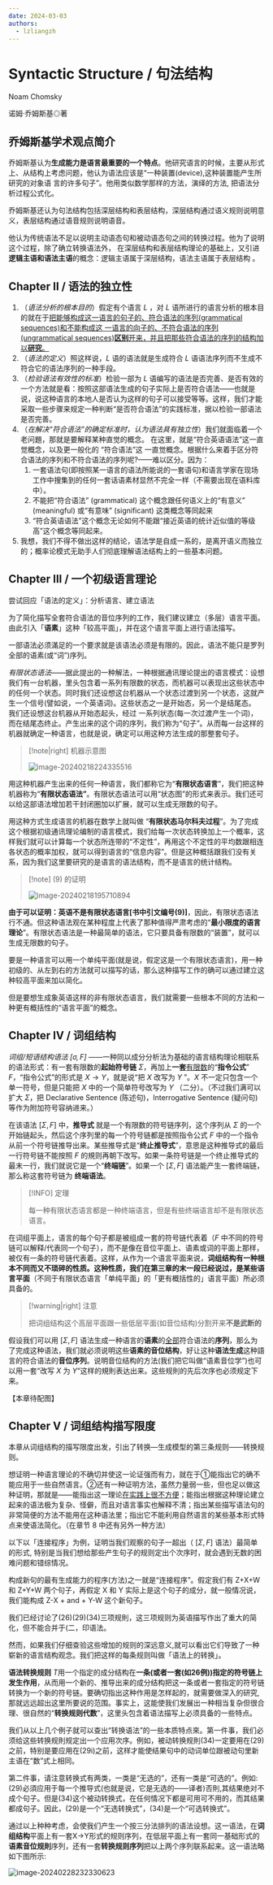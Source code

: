```yaml
---
date: 2024-03-03
authors:
  - lzliangzh
---
```




# Syntactic Structure / 句法结构

Noam Chomsky

诺姆·乔姆斯基◎著

## 乔姆斯基学术观点简介

乔姆斯基认为**生成能力是语言最重要的一个特点**。他研究语言的时候，主要从形式上、从结构上考虑问题，他认为语法应该是“一种装置(device),这种装置能产生所研究的对象语 言的许多句子”。他用类似数学那样的方法，演绎的方法, 把语法分析过程公式化。

乔姆斯基还认为句法结构包括深层结构和表层结构，深层结构通过语义规则说明意义，表层结构通过语音规则说明语音。

他认为传统语法不足以说明主动语态句和被动语态句之间的转换过程。他为了说明这个过程，除了确立转换语法外， 在深层结构和表层结构理论的基础上，又引进**逻辑主语和语法主语**的概念：逻辑主语属于深层结构，语法主语属于表层结构 。 

<!-- more -->



## Chapter II / 语法的独立性

1. （*语法分析的根本目的*）假定有个语言 $L$ ，对 $L$ 语所进行的语言分析的根本目的就在于<u>把能够构成这一语言的句子的、符合语法的序列(grammatical sequences)和不能构成这 一语言的向子的、不符合语法的序列 (ungrammatical sequences)**区别**开来，并且把那些符合语法的序列的结构加以**研究**。</u>
2. （*语法的定义*）照这样说，$L$ 语的语法就是生成符合 $L$ 语语法序列而不生成不符合它的语法序列的一种手段。
3. （*检验语法有效性的标准*）检验一部为 $L$ 语编写的语法是否完善、是否有效的一个方法就是看：按照这部语法生成的句子实际上是否符合语法——也就是说，说这种语言的本地人是否认为这样的句子可以接受等等。这样，我们才能采取一些步骤来规定一种判断“是否符合语法”的实践标准，据以检验一部语法是否完善。
4. （*在解决“符合语法”的确定标准时，认为语法具有独立性*）我们就面临着一个老问題，那就是要解释某种直觉的概念。 在这里，就是“符合英语语法”这一直觉概念，以及更一般化的 “符合语法”这 一直觉概念。根据什么来着手区分符合语法的序列和不符合语法的序列呢?——难以区分。因为：
     1. 一套语法句(即按照某一语言的语法所能说的一套语句)和语言学家在现场工作中搜集到的任何一套话语素材显然不完全一样（不需要出现在语料库中）。
     2. 不能把“符合语法” (grammatical) 这个概念跟任何语义上的“有意义” (meaningful) 或“有意味” (significant) 这类概念等同起来
     3. “符合英语语法”这个概念无论如何不能跟“接近英语的统计近似值的等级高”这个概念等同起来。
5. 我想，我们不得不做出这样的结论，语法学是自成一系的，是离开语义而独立的；概率论模式无助手人们彻底理解语法结构上的一些基本问题。

## Chapter III / 一个初级语言理论

尝试回应「语法的定义」：分析语言、建立语法

为了简化描写全套符合语法的音位序列的工作，我们建议建立（多层）语言平面。由此引入「**语素**」这种「较高平面」，并在这个语言平面上进行语法描写。

一部语法必须滿足的一个要求就是该语法必须是有限的。因此，语法不能只是罗列全部的语素(或“词”)序列。

*有限状态语法*——据此提出的一种解法，一种根据通讯理论提出的语言模式：设想我们有一台机器，里头包含着一系列有限数的状态，而机器可以表现出这些状态中的任何一个状态。同时我们还设想这台机器从一个状态过渡到另一个状态，这就产生一个信号(譬如说，一个英语词)。这些状态之一是开始态，另一个是结尾态。 我们还设想这台机器从开始态起头，经过 一系列状态(每一次过渡产生一个词)，而在结尾态终止。产生出来的这个词的序列，我们称为“句子”。从而每一台这样的机器就确定一种语言，也就是说，确定可以用这种方法生成的那整套句子。

> [!note|right] 机器示意图
>
> ![image-20240218224335516](image-20240218224335516.png)

用这种机器产生出来的任何一种语言，我们都称它为“**有限状态语言**”，我们把这种机器称为“**有限状态语法”**。有限状态语法可以用“状态图”的形式来表示。我们还可以给这部语法增加若干封闭圈加以扩展，就可以生成无限数的句子。

用这种方式生成语言的机器在数学上就叫做 “**有限状态马尔科夫过程**”。为了完成这个根据初级通讯理论编制的语言模式，我们给每一次状态转换加上一个概率，这样我们就可以计算每一个状态所连带的“不定性”，再用这个不定性的平均数跟相连各状态的概率加权，就可以得到语言的“信息内容”。但是这种概括跟我们没有关系，因为我们这里要研究的是语言的语法结构，而不是语言的统计结构。

> [!note] (9) 的证明
>
> ![image-20240218195710894](image-20240218195710894-9560100.png)

**由于可以证明：英语不是有限状态语言[书中引文编号(9)]**，因此，有限状态语法行不通。但这种语法观在某种程度上代表了那种值得严肃考虑的“**最小限度的语言理论**”。有限状态语法是一种最简单的语法，它只要具备有限数的“装置”，就可以生成无限数的句子。

要是一种语言可以用一个单纯平面(就是说，假定这是一个有限状态语言)，用一种初级的、从左到右的方法就可以描写的话，那么这种描写工作的确可以通过建立这种较高平面来加以简化。

但是要想生成象英语这样的非有限状态语言，我们就需要一些根本不同的方法和一种更有概括性的“语言平面”的概念。

## Chapter IV / 词组结构

*词组/短语结构语法 $[\sigma, F]$* ——一种同以成分分析法为基础的语言结构理论相联系的语法形式：有一套有限数的**起始符号链**  $\Sigma$，再加上**一套**<u>有限数</u>的“**指令公式**” $F$，“指令公式”的形式是 $X\to Y$，就是说“把 $X$ 改写为 $Y$ ”。$X$ 不一定只包含一个单一符号，但是只能把 $X$ 中的一个简单符号改写为 $Y$ （二分）。（不过我们满可以扩大 $\Sigma$，把 Declarative Sentence (陈述句)，Interrogative Sentence (疑问句) 等作为附加符号容纳进来。）

在该语法 $[\Sigma, F]$ 中，**推导式** 就是一个有限数的符号链序列，这个序列从 $\Sigma$ 的一个开始链起头，然后这个序列里的每一个符号链都是按照指令公式 $F$ 中的一个指令从前一个符号链推导出来。某些推导式是“**终止推导式**”，意思是这种推导式的最后一行符号链不能按照 $F$ 的規则再朝下改写。如果一条符号链是一个终止推导式的最末一行，我们就说它是一个“**终端链**”。如果一个 $[\Sigma, F]$ 语法能产生一套终端链，那么称这套符号链为 **终端语法**。

> [!INFO] 定理
>
> 每一种有限状态语言都是一种终端语言，但是有些终端语言却不是有限状态语言。


在词组平面上，语言的每个句子都是被组成一套的符号链代表着（$F$ 中不同的符号链可以解释/代表同一个句子），而不是像在音位平面上、语素或词的平面上那样，被仅有一条的符号链代表着。这样，从作为一个语言平面来说，**词组结构有一种根本不同而又不琐碎的性质。**这种性质，我们在第三章的末一段已经说过，是**某些语言平面**（不同于有限状态语言「单纯平面」的「更有概括性的」语言平面）所必须具备的。

> [!warning|right] 注意
> 
> 把词组结构这个高层平面跟一些低层平面(如音位结构)分割开来**不是武断的**

假设我们可以用 $[\Sigma, F]$ 语法生成一种语言的**语素**的<u>全部</u>符合语法的**序列**，那么为了完成这种语法，我们就必须说明这些**语素的音位结构**，好让这种**语法生成**这种語言的符合语法的**音位序列**。说明音位结构的方法(我们把它叫做“语素音位学”)也可以用一套“改写 $X$ 为 $Y$​​“这样的規則表达出来。这些规則的先后次序也必须规定下来。

【本章待配图】



## Chapter V / 词组结构描写限度

本章从词组结构的描写限度出发，引出了转换—生成模型的第三条规则——转换规则。

想证明一种语言理论的不确切并使这一论证强而有力，就在于①能指出它的确不能应用于一些自然语言。②还有一种证明方法，虽然力量弱一些，但也足以做这种证明，那就是——能指出这一理论<u>在实践上很不方便</u>；能指出根据这种理论建立起来的语法极为复杂、怪僻，而且对语言事实也解释不清；指出某些描写语法句的非常简便的方法不能用在这种语法里；指出它不能利用自然语言的某些基本形式特点来使语法简化。（在章节 8 中还有另外一种方法）

以下以「连接程序」为例，证明当我们观察的句子一超出（ $[\Sigma, F]$ 语法）最简单的形式, 特别是当我们想给那些产生句子的规则定出个次序时，就会遇到无数的困难问题和错综情况。

构成新句的最有生成能力的程序(方法)之一就是“连接程序”。假定我们有 Z+X+W 和 Z+Y+W 两个句子，再假定 X 和 Y 实际上是这个句子的成分，就一般情况说，我们能构成 Z-X + and + Y-W 这个新句子。

我们已经讨论了(26)(29)(34)三项规則，这三项规则为英语描写作出了重大的简化，但不能合并于(二，印语法。





然而，如果我们仔细查验这些增加的规则的深远意义,就可以看出它们导致了一种崭新的语言结构观念。我们把这样的每条规则叫做「语法上的转换」。

**语法转换规则** $T$​ 用一个指定的成分结构在**一条(或者一套(如26例))指定的符号链上发生作用**，从而用一个新的、推导出来的成分结构把这一条或者一套指定的符号链转换为一个新的符号链。要确切指出这种作用是怎样起的，就需要做深入的研究,那就远远超出这里所要说的范围。事实上，这能使我们发展出一种相当复杂但很合理、很自然的“**转换规则代数**”，这里头包含着语法描写上必须具备的一些特点。



我们从以上几个例子就可以查出“转换语法”的一些本质特点來。第一件事，我们必须给这些转换规則规定出一个应用次序。例如，被动转换规則(34)一定要用在(29)之前，特别是要应用在(29i)之前，这样才能使结果句中的动词单位跟被动句里新主语在“数”式上相同。

第二件事，请注意转换式有两类，一类是“无选的”，还有一类是“可选的”。例如:(29)必須应用于每一个推导式(也就是说，它是无选的——译者)否則,其结果绝对不成个句子。但是(34)这个被动转换式，在任何情况下都是可用可不用的，而其结果都成句子。因此，(29)是一个“无选转换式”，(34)是一个“可选转换式”。

通过以上种种考虑，会使我们产生一个按三分法排列的语法设想。这一语法，在**词组结构**平面上有一套X→Y形式的规则序列，在低层平面上有一套同一基础形式的**语素音位规則**序列，还有一套**转换规则序列**把以上两个序列联系起来。这一语法略如下图所示:

![image-20240228232330623](image-20240228232330623.png)
